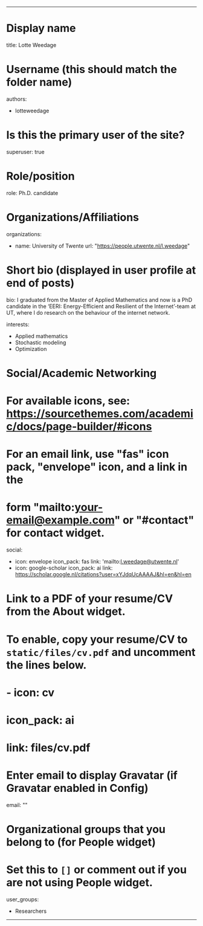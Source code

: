 

---
# Display name
title: Lotte Weedage

# Username (this should match the folder name)
authors:
- lotteweedage

# Is this the primary user of the site?
superuser: true

# Role/position
role: Ph.D. candidate

# Organizations/Affiliations
organizations:
- name: University of Twente
  url: "https://people.utwente.nl/l.weedage"

# Short bio (displayed in user profile at end of posts)
bio: I graduated from the Master of Applied Mathematics and now is a PhD candidate in the ‘EERI: Energy-Efficient and Resilient of the Internet’-team at UT, where I do research on the behaviour of the internet network.

interests:
- Applied mathematics
- Stochastic modeling
- Optimization
# Social/Academic Networking
# For available icons, see: https://sourcethemes.com/academic/docs/page-builder/#icons
#   For an email link, use "fas" icon pack, "envelope" icon, and a link in the
#   form "mailto:your-email@example.com" or "#contact" for contact widget.
social:
- icon: envelope
  icon_pack: fas
  link: 'mailto:l.weedage@utwente.nl'
- icon: google-scholar
  icon_pack: ai
  link: https://scholar.google.nl/citations?user=xYJdqUcAAAAJ&hl=en&hl=en
# Link to a PDF of your resume/CV from the About widget.
# To enable, copy your resume/CV to `static/files/cv.pdf` and uncomment the lines below.
# - icon: cv
#   icon_pack: ai
#   link: files/cv.pdf

# Enter email to display Gravatar (if Gravatar enabled in Config)
email: ""

# Organizational groups that you belong to (for People widget)
#   Set this to `[]` or comment out if you are not using People widget.
user_groups:
- Researchers
---

